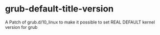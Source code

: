 # grub-default-title-version
A Patch of grub.d/10_linux to make it possible to set REAL DEFAULT kernel version for grub

